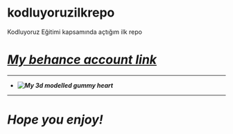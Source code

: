 # kodluyoruzilkrepo
Kodluyoruz Eğitimi kapsamında açtığım ilk repo

# ***[My behance account link](https://www.behance.net/gizemland)***

---

* ***![My 3d modelled gummy heart](https://www.behance.net/gallery/161934273/Gummy-Heart)***




---
# ***Hope you enjoy!***